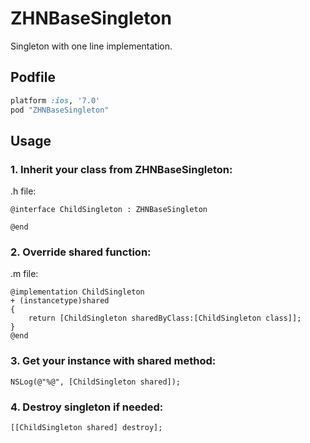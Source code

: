 # ZHNBaseSingleton
Singleton with one line implementation. 

## Podfile

```ruby
platform :ios, '7.0'
pod "ZHNBaseSingleton"
```

## Usage

### 1. Inherit your class from ZHNBaseSingleton:
.h file:
```objc
@interface ChildSingleton : ZHNBaseSingleton

@end
```

### 2. Override shared function:
.m file:
```objc
@implementation ChildSingleton
+ (instancetype)shared
{
    return [ChildSingleton sharedByClass:[ChildSingleton class]];
}
@end
```

### 3. Get your instance with shared method:
```objc
NSLog(@"%@", [ChildSingleton shared]);
```

### 4. Destroy singleton if needed:
```objc
[[ChildSingleton shared] destroy];
```
